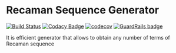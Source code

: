# Recaman Sequence Generator
[![Build Status](https://travis-ci.org/siriak/RecamanSequenceGenerator.svg?branch=master)](https://travis-ci.org/siriak/RecamanSequenceGenerator) [![Codacy Badge](https://api.codacy.com/project/badge/Grade/bf543c7d977d47bab67c6cbfa97eb556)](https://www.codacy.com/app/siriak/RecamanSequenceGenerator?utm_source=github.com&amp;utm_medium=referral&amp;utm_content=siriak/RecamanSequenceGenerator&amp;utm_campaign=Badge_Grade) [![codecov](https://codecov.io/gh/siriak/RecamanSequenceGenerator/branch/master/graph/badge.svg)](https://codecov.io/gh/siriak/RecamanSequenceGenerator) [![GuardRails badge](https://badges.guardrails.io/siriak/RecamanSequenceGenerator.svg?token=690c7f83523f813df6d34133dcda0235dac4f0d45bf461d3bb4962ec66615eb7)](https://dashboard.guardrails.io/default/gh/siriak/RecamanSequenceGenerator)

It is efficient generator that allows to obtain any number of terms of Recaman sequence
